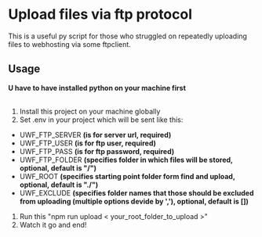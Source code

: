 # Upload files via ftp protocol

This is a useful py script for those who struggled on repeatedly uploading files to webhosting via some ftpclient.<br/>

## Usage

**U have to have installed python on your machine first**
<br/>
<br/>
1. Install this project on your machine globally
1. Set .env in your project which will be sent like this:
  * UWF_FTP_SERVER **(is for server url, required)**
  * UWF_FTP_USER **(is for ftp user, required)**
  * UWF_FTP_PASS **(is for ftp password, required)**
  * UWF_FTP_FOLDER **(specifies folder in which files will be stored, optional, default is "/")**
  * UWF_ROOT **(specifies starting point folder form find and upload, optional, default is "./")**
  * UWF_EXCLUDE **(specifies folder names that those should be excluded from uploading (multiple options devide by ','), optional, default is [])**
1. Run this "npm run upload < your_root_folder_to_upload >"
1. Watch it go and end!
